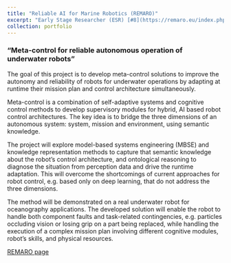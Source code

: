 ```yaml
---
title: "Reliable AI for Marine Robotics (REMARO)"
excerpt: "Early Stage Researcher (ESR) [#8](https://remaro.eu/index.php/positions/#position8)<br><br/><img src='/files/logos/remaro_logo.png' width='200'>"
collection: portfolio
---
```


### “Meta-control for reliable autonomous operation of underwater robots”

The goal of this project is to develop meta-control solutions to improve the autonomy and reliability of robots for underwater operations by adapting at runtime their mission plan and control architecture simultaneously.

Meta-control is a combination of self-adaptive systems and cognitive control methods to develop supervisory modules for hybrid, AI based robot control architectures. The key idea is to bridge the three dimensions of an autonomous system: system, mission and environment, using semantic knowledge.

The project will explore model-based systems engineering (MBSE) and knowledge representation methods to capture that semantic knowledge about the robot’s control architecture, and ontological reasoning to diagnose the situation from perception data and drive the runtime adaptation. This will overcome the shortcomings of current approaches for robot control, e.g. based only on deep learning, that do not address the three dimensions.

The method will be demonstrated on a real underwater robot for oceanography applications. The developed solution will enable the robot to handle both component faults and task-related contingencies, e.g. particles occluding vision or losing grip on a part being replaced, while handling the execution of a complex mission plan involving different cognitive modules, robot’s skills, and physical resources.

[REMARO page](https://remaro.eu/)

<!-- <img src='https://discourse.robmosys.eu/uploads/default/optimized/1X/363e5df18a8c1d52027ad581df9c1f66bcdaec50_2_690x266.png'> -->

<!-- <img src='/files/logos/remaro_logo.png width='200'>" -->
